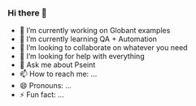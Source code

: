 ### Hi there 👋


- 🔭 I’m currently working on Globant examples
- 🌱 I’m currently learning QA + Automation
- 👯 I’m looking to collaborate on whatever you need
- 🤔 I’m looking for help with everything
- 💬 Ask me about Pseint
- 📫 How to reach me: ...
- 😄 Pronouns: ...
- ⚡ Fun fact: ...

